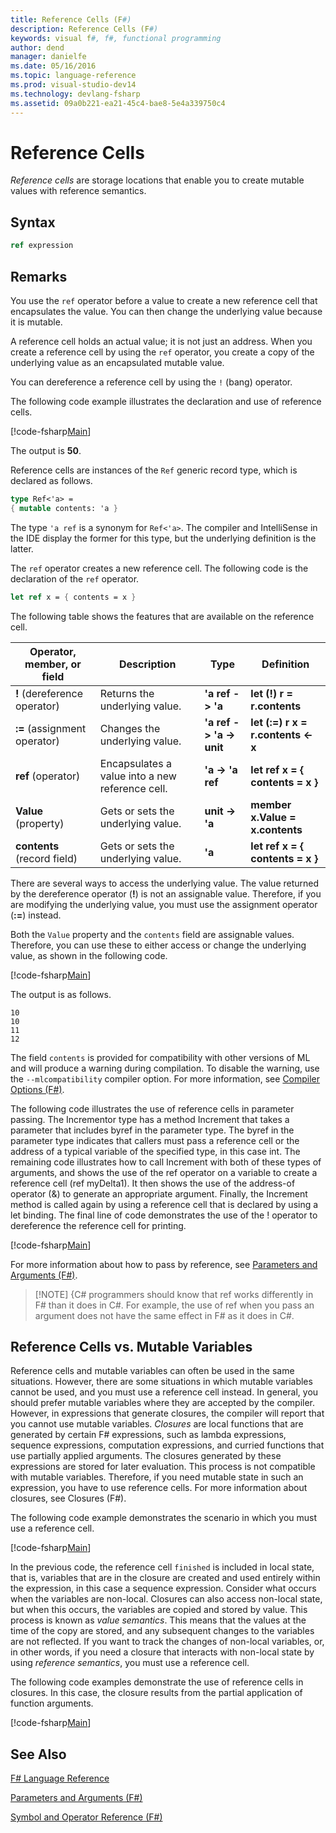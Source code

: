 ```yaml
---
title: Reference Cells (F#)
description: Reference Cells (F#)
keywords: visual f#, f#, functional programming
author: dend
manager: danielfe
ms.date: 05/16/2016
ms.topic: language-reference
ms.prod: visual-studio-dev14
ms.technology: devlang-fsharp
ms.assetid: 09a0b221-ea21-45c4-bae8-5e4a339750c4
---
```


# Reference Cells

*Reference cells* are storage locations that enable you to create mutable values with reference semantics.


## Syntax

```fsharp
ref expression
```

## Remarks
You use the `ref` operator before a value to create a new reference cell that encapsulates the value. You can then change the underlying value because it is mutable.

A reference cell holds an actual value; it is not just an address. When you create a reference cell by using the `ref` operator, you create a copy of the underlying value as an encapsulated mutable value.

You can dereference a reference cell by using the `!` (bang) operator.

The following code example illustrates the declaration and use of reference cells.

[!code-fsharp[Main](snippets/fslangref1/snippet2201.fs)]

The output is **50**.

Reference cells are instances of the `Ref` generic record type, which is declared as follows.

```fsharp
type Ref<'a> =
{ mutable contents: 'a }
```

The type `'a ref` is a synonym for `Ref<'a>`. The compiler and IntelliSense in the IDE display the former for this type, but the underlying definition is the latter.

The `ref` operator creates a new reference cell. The following code is the declaration of the `ref` operator.

```fsharp
let ref x = { contents = x }
```

The following table shows the features that are available on the reference cell.



|Operator, member, or field|Description|Type|Definition|
|--------------------------|-----------|----|----------|
|**!** (dereference operator)|Returns the underlying value.|**'a ref -&gt; 'a**|**let (!) r = r.contents**|
|**:=** (assignment operator)|Changes the underlying value.|**'a ref -&gt; 'a -&gt; unit**|**let (:=) r x = r.contents &lt;- x**|
|**ref** (operator)|Encapsulates a value into a new reference cell.|**'a -&gt; 'a ref**|**let ref x = { contents = x }**|
|**Value** (property)|Gets or sets the underlying value.|**unit -&gt; 'a**|**member x.Value = x.contents**|
|**contents** (record field)|Gets or sets the underlying value.|**'a**|**let ref x = { contents = x }**|
There are several ways to access the underlying value. The value returned by the dereference operator (**!**) is not an assignable value. Therefore, if you are modifying the underlying value, you must use the assignment operator (**:=**) instead.

Both the `Value` property and the `contents` field are assignable values. Therefore, you can use these to either access or change the underlying value, as shown in the following code.

[!code-fsharp[Main](snippets/fslangref1/snippet2203.fs)]

The output is as follows.

```
10
10
11
12
```

The field `contents` is provided for compatibility with other versions of ML and will produce a warning during compilation. To disable the warning, use the `--mlcompatibility` compiler option. For more information, see [Compiler Options &#40;F&#35;&#41;](Compiler-Options-%5BFSharp%5D.md).

The following code illustrates the use of reference cells in parameter passing. The Incrementor type has a method Increment that takes a parameter that includes byref in the parameter type. The byref in the parameter type indicates that callers must pass a reference cell or the address of a typical variable of the specified type, in this case int. The remaining code illustrates how to call Increment with both of these types of arguments, and shows the use of the ref operator on a variable to create a reference cell (ref myDelta1). It then shows the use of the address-of operator (&amp;) to generate an appropriate argument. Finally, the Increment method is called again by using a reference cell that is declared by using a let binding. The final line of code demonstrates the use of the ! operator to dereference the reference cell for printing.

[!code-fsharp[Main](snippets/fslangref1/snippet2204.fs)]

For more information about how to pass by reference, see [Parameters and Arguments &#40;F&#35;&#41;](Parameters-and-Arguments-%5BFSharp%5D.md).

>[!NOTE] {C# programmers should know that ref works differently in F# than it does in C#. For example, the use of ref when you pass an argument does not have the same effect in F# as it does in C#.

## Reference Cells vs. Mutable Variables
Reference cells and mutable variables can often be used in the same situations. However, there are some situations in which mutable variables cannot be used, and you must use a reference cell instead. In general, you should prefer mutable variables where they are accepted by the compiler. However, in expressions that generate closures, the compiler will report that you cannot use mutable variables. *Closures* are local functions that are generated by certain F# expressions, such as lambda expressions, sequence expressions, computation expressions, and curried functions that use partially applied arguments. The closures generated by these expressions are stored for later evaluation. This process is not compatible with mutable variables. Therefore, if you need mutable state in such an expression, you have to use reference cells. For more information about closures, see Closures (F#).

The following code example demonstrates the scenario in which you must use a reference cell.

[!code-fsharp[Main](snippets/fslangref1/snippet2205.fs)]

In the previous code, the reference cell `finished` is included in local state, that is, variables that are in the closure are created and used entirely within the expression, in this case a sequence expression. Consider what occurs when the variables are non-local. Closures can also access non-local state, but when this occurs, the variables are copied and stored by value. This process is known as *value semantics*. This means that the values at the time of the copy are stored, and any subsequent changes to the variables are not reflected. If you want to track the changes of non-local variables, or, in other words, if you need a closure that interacts with non-local state by using *reference semantics*, you must use a reference cell.

The following code examples demonstrate the use of reference cells in closures. In this case, the closure results from the partial application of function arguments.

[!code-fsharp[Main](snippets/fslangref1/snippet2207.fs)]

## See Also
[F&#35; Language Reference](FSharp-Language-Reference.md)

[Parameters and Arguments &#40;F&#35;&#41;](Parameters-and-Arguments-%5BFSharp%5D.md)

[Symbol and Operator Reference &#40;F&#35;&#41;](Symbol-and-Operator-Reference-%5BFSharp%5D.md)
